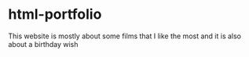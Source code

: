 # html-portfolio
This website is mostly about  some films that I like the most and it is also about a birthday wish
